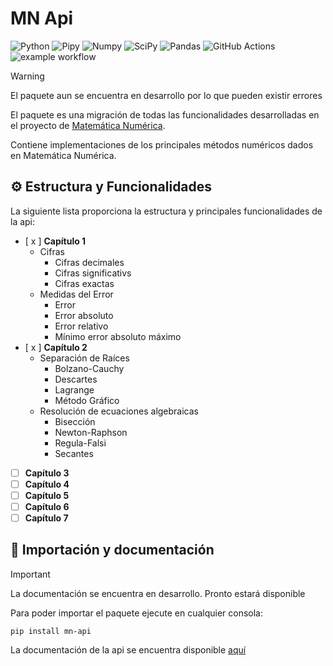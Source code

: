# MN Api

![Python](https://img.shields.io/badge/python-3670A0?style=for-the-badge&logo=python&logoColor=ffdd54)
![Pipy](https://img.shields.io/badge/pypi-3775A9?style=for-the-badge&logo=pypi&logoColor=white)
![Numpy](https://img.shields.io/badge/Numpy-777BB4?style=for-the-badge&logo=numpy&logoColor=white)
![SciPy](https://img.shields.io/badge/SciPy-%230C55A5.svg?style=for-the-badge&logo=scipy&logoColor=%white)
![Pandas](https://img.shields.io/badge/pandas-%23150458.svg?style=for-the-badge&logo=pandas&logoColor=white)
![GitHub Actions](https://img.shields.io/badge/github%20actions-%232671E5.svg?style=for-the-badge&logo=githubactions&logoColor=white)
![example workflow](https://github.com/EduardoProfe666/mn-api/actions/workflows/pipy_release.yml/badge.svg)

> [!WARNING]
> El paquete aun se encuentra en desarrollo por lo que pueden existir errores

El paquete es una migración de todas las funcionalidades
desarrolladas en el proyecto
de [Matemática Numérica](https://github.com/EduardoProfe666/Matematica-Numerica-Google-Colab/).

Contiene implementaciones de los principales métodos numéricos dados
en Matemática Numérica.

## ⚙️ Estructura y Funcionalidades

La siguiente lista proporciona la estructura y principales
funcionalidades de la api:

- [ x ] **Capítulo 1**
    - Cifras
        - Cifras decimales
        - Cifras significativs
        - Cifras exactas
    - Medidas del Error
        - Error
        - Error absoluto
        - Error relativo
        - Mínimo error absoluto máximo
- [ x ] **Capítulo 2**
    - Separación de Raíces
        - Bolzano-Cauchy
        - Descartes
        - Lagrange
        - Método Gráfico
    - Resolución de ecuaciones algebraicas
        - Bisección
        - Newton-Raphson
        - Regula-Falsi
        - Secantes
- [ ] **Capítulo 3**
- [ ] **Capítulo 4**
- [ ] **Capítulo 5**
- [ ] **Capítulo 6**
- [ ] **Capítulo 7** 

## 📄 Importación y documentación
> [!IMPORTANT]
> La documentación se encuentra en desarrollo. Pronto estará disponible

Para poder importar el paquete ejecute en cualquier consola:
```shell
pip install mn-api
```

La documentación de la api se encuentra disponible [aquí](https://github.com/EduardoProfe666/mn-api-docs)